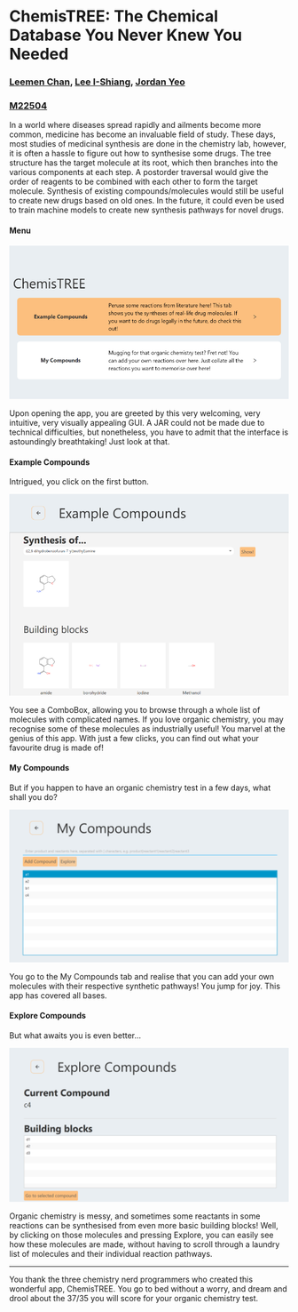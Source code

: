# ChemisTREE: The Chemical Database You Never Knew You Needed

### [Leemen Chan](https://github.com/redblutac1), [Lee I-Shiang](https://github.com/BenTan101), [Jordan Yeo](https://github.com/JordanKaiWeiYeo)

### [M22504](https://github.com/M22504)

In a world where diseases spread rapidly and ailments become more common, medicine has become an invaluable field of study. These days, most studies of medicinal synthesis are done in the chemistry lab, however, it is often a hassle to figure out how to synthesise some drugs. The tree structure has the target molecule at its root, which then branches into the various components at each step. A postorder traversal would give the order of reagents to be combined with each other to form the target molecule. Synthesis of existing compounds/molecules would still be useful to create new drugs based on old ones. In the future, it could even be used to train machine models to create new synthesis pathways for novel drugs.

#### Menu

![Menu](https://github.com/redblutac1/CSPATWO/blob/main/src/main/resources/readme/menu.png?raw=true)

Upon opening the app, you are greeted by this very welcoming, very intuitive, very visually appealing GUI. A JAR could not be made due to technical difficulties, but nonetheless, you have to admit that the interface is astoundingly breathtaking! Just look at that.

#### Example Compounds

Intrigued, you click on the first button.

![Example Compounds](https://github.com/redblutac1/CSPATWO/blob/main/src/main/resources/readme/example.png?raw=true)

You see a ComboBox, allowing you to browse through a whole list of molecules with complicated names. If you love organic chemistry, you may recognise some of these molecules as industrially useful! You marvel at the genius of this app. With just a few clicks, you can find out what your favourite drug is made of!

#### My Compounds

But if you happen to have an organic chemistry test in a few days, what shall you do?

![My Compounds](https://github.com/redblutac1/CSPATWO/blob/main/src/main/resources/readme/my.png?raw=true)

You go to the My Compounds tab and realise that you can add your own molecules with their respective synthetic pathways! You jump for joy. This app has covered all bases.

#### Explore Compounds 

But what awaits you is even better...

![Explore Compounds](https://github.com/redblutac1/CSPATWO/blob/main/src/main/resources/readme/explore.png?raw=true)

Organic chemistry is messy, and sometimes some reactants in some reactions can be synthesised from even more basic building blocks! Well, by clicking on those molecules and pressing Explore, you can easily see how these molecules are made, without having to scroll through a laundry list of molecules and their individual reaction pathways.

***

You thank the three chemistry nerd programmers who created this wonderful app, ChemisTREE. You go to bed without a worry, and dream and drool about the 37/35 you will score for your organic chemistry test.